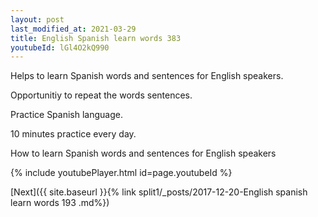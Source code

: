 ```yaml
---
layout: post
last_modified_at: 2021-03-29
title: English Spanish learn words 383 
youtubeId: lGl4O2kQ990
---
```

 
 
Helps to learn Spanish words and sentences for English speakers.

Opportunitiy to repeat the words sentences. 

Practice Spanish language. 
 
10 minutes practice every day. 
 
How to learn Spanish words and sentences for English speakers 
 
{% include youtubePlayer.html id=page.youtubeId %}
 
 
[Next]({{ site.baseurl }}{% link  split1/_posts/2017-12-20-English spanish learn words 193 .md%})
 

